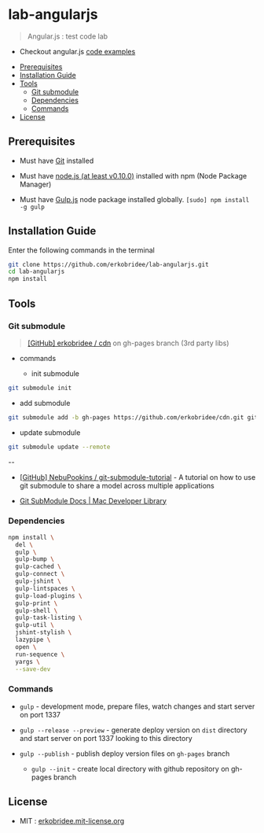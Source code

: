 # lab-angularjs

> Angular.js : test code lab

* Checkout angular.js [code examples](src/lab)


<!-- toc -->

* [Prerequisites](#prerequisites)
* [Installation Guide](#installation-guide)
* [Tools](#tools)
  * [Git submodule](#git-submodule)
  * [Dependencies](#dependencies)
  * [Commands](#commands)
* [License](#license)

<!-- toc stop -->



## Prerequisites

* Must have [Git](http://git-scm.com/) installed

* Must have [node.js (at least v0.10.0)](http://nodejs.org/) installed with npm (Node Package Manager)

* Must have [Gulp.js](http://gulpjs.com/) node package installed globally.  `[sudo] npm install -g gulp`


## Installation Guide

Enter the following commands in the terminal

```bash
git clone https://github.com/erkobridee/lab-angularjs.git
cd lab-angularjs
npm install
```


## Tools

### Git submodule

> [[GitHub] erkobridee / cdn](https://github.com/erkobridee/cdn) on gh-pages branch (3rd party libs)

* commands

  * init submodule

```bash
git submodule init
```

  * add submodule

```bash
git submodule add -b gh-pages https://github.com/erkobridee/cdn.git gitsubmodule/cdn
```

  * update submodule

```bash
git submodule update --remote
```

--

* [[GitHub] NebuPookins / git-submodule-tutorial](https://github.com/NebuPookins/git-submodule-tutorial) - A tutorial on how to use git submodule to share a model across multiple applications

* [Git SubModule Docs | Mac Developer Library](https://developer.apple.com/library/mac/documentation/Darwin/Reference/ManPages/man1/git-submodule.1.html)


### Dependencies

```bash
npm install \
  del \
  gulp \
  gulp-bump \
  gulp-cached \
  gulp-connect \
  gulp-jshint \
  gulp-lintspaces \
  gulp-load-plugins \
  gulp-print \
  gulp-shell \
  gulp-task-listing \
  gulp-util \
  jshint-stylish \
  lazypipe \
  open \
  run-sequence \
  yargs \
  --save-dev
```


### Commands

* `gulp` - development mode, prepare files, watch changes and start server on port 1337

* `gulp --release --preview` - generate deploy version on `dist` directory and start server on port 1337 looking to this directory

* `gulp --publish` - publish deploy version files on `gh-pages` branch

  * `gulp --init` - create local directory with github repository on gh-pages branch


## License

* MIT : [erkobridee.mit-license.org](http://erkobridee.mit-license.org/)
